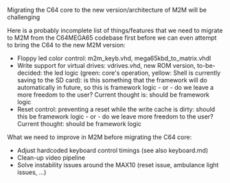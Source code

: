 Migrating the C64 core to the new version/architecture of M2M will be challenging

Here is a probably incomplete list of things/features that we need to migrate to M2M from the C64MEGA65 codebase first
before we can even attempt to bring the C64 to the new M2M version:

* Floppy led color control: m2m_keyb.vhd, mega65kbd_to_matrix.vhdl
* Write support for virtual drives: vdrives.vhd, new ROM version, to-be-decided: the led logic (green: core's operation, yellow: Shell is currently saving to the SD card): is this something that the framework will do automatically in future, so this is framework logic - or - do we leave a more freedom to the user? Current thought is: should be framework logic
* Reset control: preventing a reset while the write cache is dirty: should this be framework logic - or - do we leave more freedom to the user? Current thought: should be framework logic

What we need to improve in M2M before migrating the C64 core:

* Adjust hardcoded keyboard control timings (see also keyboard.md)
* Clean-up video pipeline
* Solve instability issues around the MAX10 (reset issue, ambulance light issues, ...)
